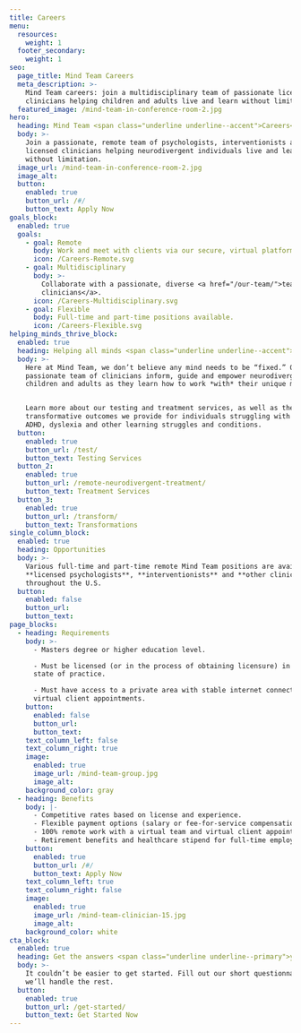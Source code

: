 ```yaml
---
title: Careers
menu:
  resources:
    weight: 1
  footer_secondary:
    weight: 1
seo:
  page_title: Mind Team Careers
  meta_description: >-
    Mind Team careers: join a multidisciplinary team of passionate licensed
    clinicians helping children and adults live and learn without limitation.
  featured_image: /mind-team-in-conference-room-2.jpg
hero:
  heading: Mind Team <span class="underline underline--accent">Careers</span>
  body: >-
    Join a passionate, remote team of psychologists, interventionists and
    licensed clinicians helping neurodivergent individuals live and learn
    without limitation.
  image_url: /mind-team-in-conference-room-2.jpg
  image_alt:
  button:
    enabled: true
    button_url: /#/
    button_text: Apply Now
goals_block:
  enabled: true
  goals:
    - goal: Remote
      body: Work and meet with clients via our secure, virtual platform.
      icon: /Careers-Remote.svg
    - goal: Multidisciplinary
      body: >-
        Collaborate with a passionate, diverse <a href="/our-team/">team of
        clinicians</a>.
      icon: /Careers-Multidisciplinary.svg
    - goal: Flexible
      body: Full-time and part-time positions available.
      icon: /Careers-Flexible.svg
helping_minds_thrive_block:
  enabled: true
  heading: Helping all minds <span class="underline underline--accent">thrive</span>.
  body: >-
    Here at Mind Team, we don’t believe any mind needs to be “fixed.” Our
    passionate team of clinicians inform, guide and empower neurodivergent
    children and adults as they learn how to work *with* their unique minds.


    Learn more about our testing and treatment services, as well as the
    transformative outcomes we provide for individuals struggling with autism,
    ADHD, dyslexia and other learning struggles and conditions.
  button:
    enabled: true
    button_url: /test/
    button_text: Testing Services
  button_2:
    enabled: true
    button_url: /remote-neurodivergent-treatment/
    button_text: Treatment Services
  button_3:
    enabled: true
    button_url: /transform/
    button_text: Transformations
single_column_block:
  enabled: true
  heading: Opportunities
  body: >-
    Various full-time and part-time remote Mind Team positions are available for
    **licensed psychologists**, **interventionists** and **other clinicians**
    throughout the U.S.
  button:
    enabled: false
    button_url:
    button_text:
page_blocks:
  - heading: Requirements
    body: >-
      - Masters degree or higher education level. 

      - Must be licensed (or in the process of obtaining licensure) in your
      state of practice. 

      - Must have access to a private area with stable internet connection for
      virtual client appointments.
    button:
      enabled: false
      button_url:
      button_text:
    text_column_left: false
    text_column_right: true
    image:
      enabled: true
      image_url: /mind-team-group.jpg
      image_alt:
    background_color: gray
  - heading: Benefits
    body: |-
      - Competitive rates based on license and experience. 
      - Flexible payment options (salary or fee-for-service compensation).
      - 100% remote work with a virtual team and virtual client appointments. 
      - Retirement benefits and healthcare stipend for full-time employees.
    button:
      enabled: true
      button_url: /#/
      button_text: Apply Now
    text_column_left: true
    text_column_right: false
    image:
      enabled: true
      image_url: /mind-team-clinician-15.jpg
      image_alt:
    background_color: white
cta_block:
  enabled: true
  heading: Get the answers <span class="underline underline--primary">you need</span>.
  body: >-
    It couldn’t be easier to get started. Fill out our short questionnaire and
    we’ll handle the rest.
  button:
    enabled: true
    button_url: /get-started/
    button_text: Get Started Now
---
```

